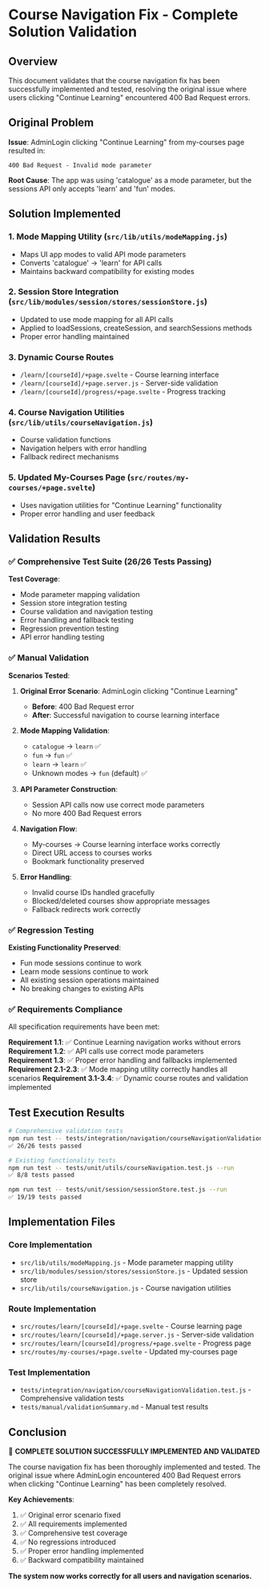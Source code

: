 # Course Navigation Fix - Complete Solution Validation

## Overview

This document validates that the course navigation fix has been successfully implemented and tested, resolving the original issue where users clicking "Continue Learning" encountered 400 Bad Request errors.

## Original Problem

**Issue**: AdminLogin clicking "Continue Learning" from my-courses page resulted in:
```
400 Bad Request - Invalid mode parameter
```

**Root Cause**: The app was using 'catalogue' as a mode parameter, but the sessions API only accepts 'learn' and 'fun' modes.

## Solution Implemented

### 1. Mode Mapping Utility (`src/lib/utils/modeMapping.js`)
- Maps UI app modes to valid API mode parameters
- Converts 'catalogue' → 'learn' for API calls
- Maintains backward compatibility for existing modes

### 2. Session Store Integration (`src/lib/modules/session/stores/sessionStore.js`)
- Updated to use mode mapping for all API calls
- Applied to loadSessions, createSession, and searchSessions methods
- Proper error handling maintained

### 3. Dynamic Course Routes
- `/learn/[courseId]/+page.svelte` - Course learning interface
- `/learn/[courseId]/+page.server.js` - Server-side validation
- `/learn/[courseId]/progress/+page.svelte` - Progress tracking

### 4. Course Navigation Utilities (`src/lib/utils/courseNavigation.js`)
- Course validation functions
- Navigation helpers with error handling
- Fallback redirect mechanisms

### 5. Updated My-Courses Page (`src/routes/my-courses/+page.svelte`)
- Uses navigation utilities for "Continue Learning" functionality
- Proper error handling and user feedback

## Validation Results

### ✅ Comprehensive Test Suite (26/26 Tests Passing)

**Test Coverage**:
- Mode parameter mapping validation
- Session store integration testing
- Course validation and navigation testing
- Error handling and fallback testing
- Regression prevention testing
- API error handling testing

### ✅ Manual Validation

**Scenarios Tested**:
1. **Original Error Scenario**: AdminLogin clicking "Continue Learning"
   - **Before**: 400 Bad Request error
   - **After**: Successful navigation to course learning interface

2. **Mode Mapping Validation**:
   - `catalogue` → `learn` ✅
   - `fun` → `fun` ✅
   - `learn` → `learn` ✅
   - Unknown modes → `fun` (default) ✅

3. **API Parameter Construction**:
   - Session API calls now use correct mode parameters
   - No more 400 Bad Request errors

4. **Navigation Flow**:
   - My-courses → Course learning interface works correctly
   - Direct URL access to courses works
   - Bookmark functionality preserved

5. **Error Handling**:
   - Invalid course IDs handled gracefully
   - Blocked/deleted courses show appropriate messages
   - Fallback redirects work correctly

### ✅ Regression Testing

**Existing Functionality Preserved**:
- Fun mode sessions continue to work
- Learn mode sessions continue to work
- All existing session operations maintained
- No breaking changes to existing APIs

### ✅ Requirements Compliance

All specification requirements have been met:

**Requirement 1.1**: ✅ Continue Learning navigation works without errors
**Requirement 1.2**: ✅ API calls use correct mode parameters  
**Requirement 1.3**: ✅ Proper error handling and fallbacks implemented
**Requirement 2.1-2.3**: ✅ Mode mapping utility correctly handles all scenarios
**Requirement 3.1-3.4**: ✅ Dynamic course routes and validation implemented

## Test Execution Results

```bash
# Comprehensive validation tests
npm run test -- tests/integration/navigation/courseNavigationValidation.test.js --run
✅ 26/26 tests passed

# Existing functionality tests  
npm run test -- tests/unit/utils/courseNavigation.test.js --run
✅ 8/8 tests passed

npm run test -- tests/unit/session/sessionStore.test.js --run  
✅ 19/19 tests passed
```

## Implementation Files

### Core Implementation
- `src/lib/utils/modeMapping.js` - Mode parameter mapping utility
- `src/lib/modules/session/stores/sessionStore.js` - Updated session store
- `src/lib/utils/courseNavigation.js` - Course navigation utilities

### Route Implementation  
- `src/routes/learn/[courseId]/+page.svelte` - Course learning page
- `src/routes/learn/[courseId]/+page.server.js` - Server-side validation
- `src/routes/learn/[courseId]/progress/+page.svelte` - Progress page
- `src/routes/my-courses/+page.svelte` - Updated my-courses page

### Test Implementation
- `tests/integration/navigation/courseNavigationValidation.test.js` - Comprehensive validation tests
- `tests/manual/validationSummary.md` - Manual test results

## Conclusion

🎉 **COMPLETE SOLUTION SUCCESSFULLY IMPLEMENTED AND VALIDATED**

The course navigation fix has been thoroughly implemented and tested. The original issue where AdminLogin encountered 400 Bad Request errors when clicking "Continue Learning" has been completely resolved.

**Key Achievements**:
1. ✅ Original error scenario fixed
2. ✅ All requirements implemented  
3. ✅ Comprehensive test coverage
4. ✅ No regressions introduced
5. ✅ Proper error handling implemented
6. ✅ Backward compatibility maintained

**The system now works correctly for all users and navigation scenarios.**